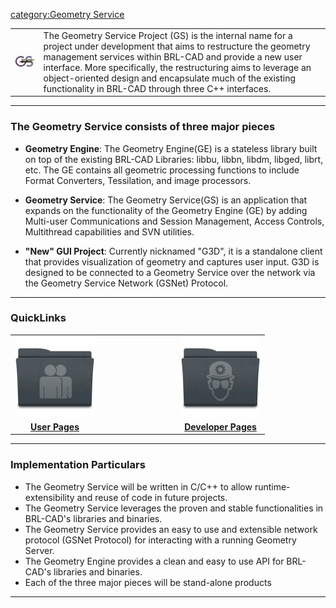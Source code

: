 [category:Geometry Service](category:Geometry_Service.md)

|                                    |                                                                                                                                                                                                                                                                                                                                                                               |
|------------------------------------|-------------------------------------------------------------------------------------------------------------------------------------------------------------------------------------------------------------------------------------------------------------------------------------------------------------------------------------------------------------------------------|
| ![](img/GS_Symbol.png) | The Geometry Service Project (GS) is the internal name for a project under development that aims to restructure the geometry management services within BRL-CAD and provide a new user interface. More specifically, the restructuring aims to leverage an object-oriented design and encapsulate much of the existing functionality in BRL-CAD through three C++ interfaces. |

------------------------------------------------------------------------

### The Geometry Service consists of three major pieces

-   **Geometry Engine**: The Geometry Engine(GE) is a stateless library
    built on top of the existing BRL-CAD Libraries: libbu, libbn, libdm,
    libged, librt, etc. The GE contains all geometric processing
    functions to include Format Converters, Tessilation, and image
    processors.

<!-- -->

-   **Geometry Service**: The Geometry Service(GS) is an application
    that expands on the functionality of the Geometry Engine (GE) by
    adding Multi-user Communications and Session Management, Access
    Controls, Multithread capabilities and SVN utilities.

<!-- -->

-   **"New" GUI Project**: Currently nicknamed "G3D", it is a standalone
    client that provides visualization of geometry and captures user
    input. G3D is designed to be connected to a Geometry Service over
    the network via the Geometry Service Network (GSNet) Protocol.

------------------------------------------------------------------------

### QuickLinks

<center>

|                                                         |                               |                                                             |
|:-------------------------------------------------------:|-------------------------------|:-----------------------------------------------------------:|
|         ![](img/Users_128px.png)          |                               |       ![](img/Developer_128px.png)        |
| [**User Pages**](Geometry_Service_User_Main.md) |                               | [**Developer Pages**](Geometry_Service_Dev_Main.md) |

</center>

------------------------------------------------------------------------

### Implementation Particulars

-   The Geometry Service will be written in C/C++ to allow
    runtime-extensibility and reuse of code in future projects.
-   The Geometry Service leverages the proven and stable functionalities
    in BRL-CAD's libraries and binaries.
-   The Geometry Service provides an easy to use and extensible network
    protocol (GSNet Protocol) for interacting with a running Geometry
    Server.
-   The Geometry Engine provides a clean and easy to use API for
    BRL-CAD's libraries and binaries.
-   Each of the three major pieces will be stand-alone products

------------------------------------------------------------------------
